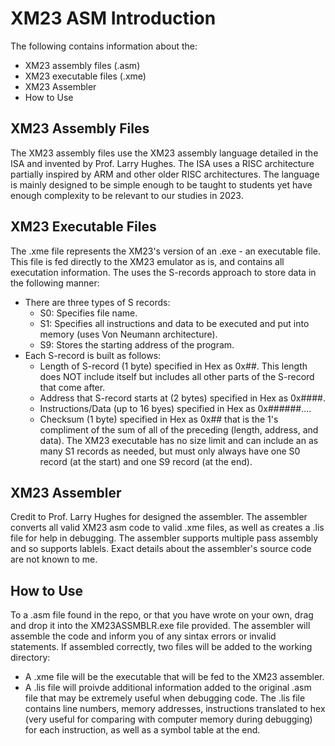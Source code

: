 # XM23 ASM Introduction
The following contains information about the:
- XM23 assembly files (.asm)
- XM23 executable files (.xme)
- XM23 Assembler
- How to Use

## XM23 Assembly Files
The XM23 assembly files use the XM23 assembly language detailed in the ISA and invented by Prof. Larry Hughes.
The ISA uses a RISC architecture partially inspired by ARM and other older RISC architectures.
The language is mainly designed to be simple enough to be taught to students yet have enough complexity to be relevant to our studies in 2023.

## XM23 Executable Files
The .xme file represents the XM23's version of an .exe - an executable file.
This file is fed directly to the XM23 emulator as is, and contains all executation information.
The uses the S-records approach to store data in the following manner:
- There are three types of S records:
  - S0: Specifies file name.
  - S1: Specifies all instructions and data to be executed and put into memory (uses Von Neumann architecture).
  - S9: Stores the starting address of the program.
- Each S-record is built as follows:
  - Length of S-record (1 byte) specified in Hex as 0x##. This length does NOT include itself but includes all other parts of the S-record that come after.
  - Address that S-record starts at (2 bytes) specified in Hex as 0x####.
  - Instructions/Data (up to 16 byes) specified in Hex as 0x######....
  - Checksum (1 byte) specified in Hex as 0x## that is the 1's compliment of the sum of all of the preceding (length, address, and data).
The XM23 executable has no size limit and can include an as many S1 records as needed, but must only always have one S0 record (at the start) and one S9 record (at the end).

## XM23 Assembler
Credit to Prof. Larry Hughes for designed the assembler.
The assembler converts all valid XM23 asm code to valid .xme files, as well as creates a .lis file for help in debugging.
The assembler supports multiple pass assembly and so supports lablels.
Exact details about the assembler's source code are not known to me.

## How to Use
To a .asm file found in the repo, or that you have wrote on your own, drag and drop it into the XM23ASSMBLR.exe file provided. The assembler will assemble the code and inform you of any sintax errors or invalid statements.
If assembled correctly, two files will be added to the working directory:
- A .xme file will be the executable that will be fed to the XM23 assembler.
- A .lis file will proivde additional information added to the original .asm file that may be extremely useful when debugging code. The .lis file contains line numbers, memory addresses, instructions translated to hex (very useful for comparing with computer memory during debugging) for each instruction, as well as a symbol table at the end.
